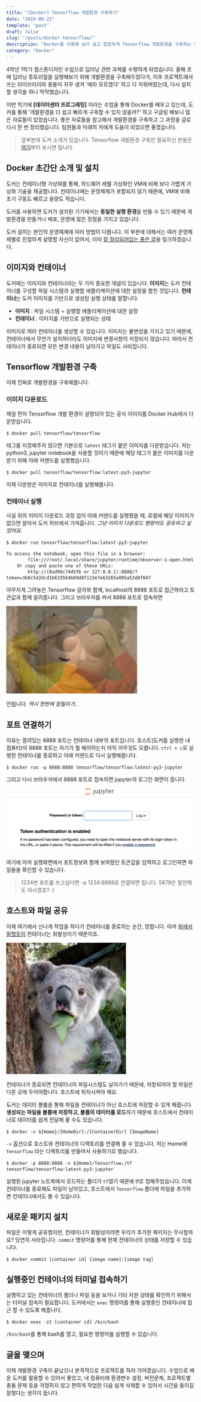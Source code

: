 ```yaml
---
title: "[Docker] Tensorflow 개발환경 구축하기"
date: "2019-09-22"
template: "post"
draft: false
slug: "/posts/docker-tensorflow/"
description: "Docker를 이용해 보다 쉽고 깔끔하게 Tensorflow 개발환경을 구축하는 방법에 대해 정리한 글입니다."
category: "Docker"
---
```


4학년 1학기 캡스톤디자인 수업으로 딥러닝 관련 과제를 수행하게 되었습니다. 올해 초에 딥러닝 튜토리얼을 실행해보기 위해 개발환경을 구축해두었다가, 이후 프로젝트에서 쓰는 라이브러리와 충돌이 자꾸 생겨 '에라 모르겠다' 하고 다 지워버렸는데, 다시 설치할 생각을 하니 막막했습니다.

이번 학기에 **[데이터센터 프로그래밍]** 이라는 수업을 통해 Docker를 배우고 있는데, 도커를 통해 '개발환경을 더 쉽고 빠르게 구축할 수 있지 않을까?' 하고 구글링 해보니 많은 자료들이 있었습니다. 좋은 자료들을 참고해서 개발환경을 구축하고 그 과정을 글로 다시 한 번 정리했습니다. 팀원들과 미래의 저에게 도움이 되었으면 좋겠습니다.

> 앞부분에 도커 소개가 있습니다. Tensorflow 개발환경 구축만 필요하신 분들은 [여기](#tensorflow-개발환경-구축)부터 보시면 됩니다.

## Docker 초간단 소개 및 설치
도커는 컨테이너형 가상화를 통해, 하드웨어 레벨 가상화인 VM에 비해 보다 가볍게 가상화 기술을 제공합니다. 컨테이너에는 운영체제가 포함되지 않기 때문에, VM에 비해 초기 구동도 빠르고 용량도 작습니다.

도커를 사용하면 도커가 설치된 기기에서는 **동일한 실행 환경**을 만들 수 있기 때문에 개발환경을 만들거나 배포, 운영에 많은 장점을 가지고 있습니다.

도커 설치는 본인의 운영체제에 따라 방법이 다릅니다. 이 부분에 대해서는 여러 운영체제별로 친절하게 설명할 자신이 없어서, 이미 [잘 정리되어있는 좋은 글](https://subicura.com/2017/01/19/docker-guide-for-beginners-2.html)을 링크하겠습니다.

## 이미지와 컨테이너
도커에는 이미지와 컨테이너라는 두 가지 중요한 개념이 있습니다. **이미지**는 도커 컨테이너를 구성할 파일 시스템과 실행할 애플리케이션에 대한 설정을 합친 것입니다. **컨테이너**는 도커 이미지를 기반으로 생성된 실행 상태를 말합니다.

* **이미지** : 파일 시스템 + 실행할 애플리케이션에 대한 설정
* **컨테이너** : 이미지를 기반으로 실행되는 상태

이미지로 여러 컨테이너를 생성할 수 있습니다. 이미지는 불변성을 가지고 있기 때문에, 컨테이너에서 무언가 설치하더라도 이미지에 변경사항이 저장되지 않습니다. 따라서 컨테이너가 종료되면 모든 변경 내용이 날아가고 파일도 사라집니다.

## Tensorflow 개발환경 구축
이제 진짜로 개발환경을 구축해봅니다.

### 이미지 다운로드
제일 먼저 Tensorflow 개발 환경이 설정되어 있는 공식 이미지를 Docker Hub에서 다운받습니다.

```
$ docker pull tensorflow/tensorflow
```

태그를 지정해주지 않으면 기본으로 `latest` 태그가 붙은 이미지를 다운받습니다. 저는 python3, jupyter notebook을 사용할 것이기 때문에 해당 태그가 붙은 이미지를 다운받기 위해 아래 커맨드를 실행했습니다.

```
$ docker pull tensorflow/tensorflow:latest-py3-jupyter
``` 

이제 다운받은 이미지로 컨테이너를 실행해봅니다.

### 컨테이너 실행
사실 위의 이미지 다운로드 과정 없이 아래 커맨드를 실행했을 때, 로컬에 해당 이미지가 없으면 알아서 도커 허브에서 가져옵니다. *그냥 이미지 다운로드 명령어도 공유하고 싶었어요.*
 
```
$ docker run tensorflow/tensorflow:latest-py3-jupyter
```

```
To access the notebook, open this file in a browser:
        file:///root/.local/share/jupyter/runtime/nbserver-1-open.html
    Or copy and paste one of these URLs:
        http://(8ad96c74d5fb or 127.0.0.1):8888/?token=3b0c5d2dcd1b633564b69d8f113e7e63265e095a52d8f047
```

야무지게 그려놓은 Tensorflow 글자와 함께, localhost의 8888 포트로 접근하라고 토큰값과 함께 알려줍니다. 그리고 브라우저를 켜서 8888 포트로 접속하면

<img style="width: 350px; margin: auto;" src="../image/2019-09-22-tensorflow/omg.jpeg" />

안됩니다. *역시 한번에 잘될리가..* 

## 포트 연결하기

이유는 열려있는 8888 포트는 컨테이너 내부의 포트입니다. 호스트(도커를 실행한 내 컴퓨터)의 8888 포트는 자기가 뭘 해야하는지 아직 아무것도 모릅니다. `ctrl + c`로 실행한 컨테이너를 종료하고 아래 커맨드로 다시 실행해봅니다.

```
$ docker run -p 8888:8888 tensorflow/tensorflow:latest-py3-jupyter
```

그리고 다시 브라우저에서 8888 포트로 접속하면 jupyter의 로그인 화면이 뜹니다. 

![login page](../image/2019-09-22-tensorflow/jupyter-login.png)

여기에 아까 실행화면에서 포트정보와 함께 보여줬던 토큰값을 입력하고 로그인하면 파일들을 확인할 수 있습니다.

> 1234번 포트를 쓰고싶다면 -p 1234:8888로 연결하면 됩니다. 5678은 말안해도 아시겠죠? :)

## 호스트와 파일 공유
이제 여기에서 신나게 작업을 하다가 컨테이너를 종료하는 순간, 망합니다. 아까 [위에서 말했듯이](#이미지와-컨테이너) 컨테이너는 휘발성이기 때문이죠.

<img style="height: 350px; margin: auto;" src="../image/2019-09-22-tensorflow/omg2.png" />

컨테이너가 종료되면 컨테이너의 파일시스템도 날아가기 때문에, 저장되어야 할 파일은 다른 곳에 두어야합니다. 호스트에 위치시켜야 해요. 

도커는 데이터 볼륨을 통해 파일을 컨테이너가 아닌 호스트에 저장할 수 있게 해줍니다. **생성되는 파일을 볼륨에 저장하고, 볼륨의 데이터를 로드**하기 때문에 호스트에서 컨테이너로 데이터를 쉽게 전달해 줄 수도 있습니다.

```
$ docker -v ${Home}/[HomeDir]:/[ContainerDir] [ImageName]
```

`-v` 옵션으로 호스트와 컨테이너의 디렉토리를 연결해 줄 수 있습니다. 저는 Home에 `Tensorflow` 라는 디렉토리를 만들어서 사용하기로 했습니다.

```
$ docker -p 8888:8888 -v ${Home}/Tensorflow:/tf tensorflow/tensorflow:latest-py3-jupyter
```

실행된 jupyter 노트북에서 로드하는 폴더가 `tf`였기 때문에 tf로 정해주었습니다. 이제 컨테이너를 종료해도 파일이 남아있고, 호스트에서 `Tensorflow` 폴더에 파일을 추가하면 컨테이너에서도 볼 수 있습니다.


## 새로운 패키지 설치
파일은 이렇게 공유했지만, 컨테이너가 휘발성이라면 우리가 추가한 패키지는 무사할까요? 당연히 사라집니다. `commit` 명령어를 통해 현재 컨테이너의 상태를 저장할 수 있습니다.

```
$ docker commit [container id] [image name]:[image tag]
```

## 실행중인 컨테이너의 터미널 접속하기
실행하고 있는 컨테이너의 폴더나 파일 등을 보거나 기타 자원 상태를 확인하기 위해서는 터미널 접속이 필요합니다. 도커에서는 `exec` 명령어를 통해 실행중인 컨테이너에 접근 할 수 있도록 해줍니다.

```
$ docker exec -it [container id] /bin/bash
```

`/bin/bash`를 통해 bash를 열고, 필요한 명령어를 실행할 수 있습니다.

## 글을 맺으며
이제 개발환경 구축이 끝났으니 본격적으로 프로젝트를 하러 가야겠습니다. 수업으로 배운 도커를 활용할 수 있어서 좋았고, 내 컴퓨터에 환경변수 설정, 버전문제, 프로젝트별 충돌 문제 등을 걱정하지 않고 편하게 작업한 다음 쉽게 삭제할 수 있어서 시간을 들이길 잘했다는 생각이 듭니다. 